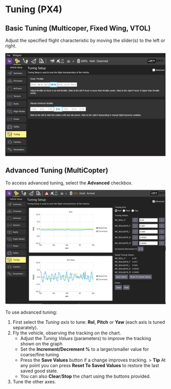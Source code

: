 # Tuning (PX4)

## Basic Tuning (Multicoper, Fixed Wing, VTOL)

Adjust the specified flight characteristic by moving the slider(s) to the left or right.

![PX4 Tuning - Basic](../../assets/setup/tuning/px4_copter_basic.jpg)

## Advanced Tuning (MultiCopter)

To access advanced tuning, select the **Advanced** checkbox.

![PX4 Tuning - Advanced (Copter)](../../assets/setup/tuning/px4_advanced_copter.png)

To use advanced tuning:

1. First select the *Tuning axis* to tune: **Rol**, **Pitch** or **Yaw** (each axis is tuned separately).
2. Fly the vehicle, observing the tracking on the chart. 
    - Adjust the *Tuning Values* (parameters) to improve the tracking shown on the graph
    - Set the **Increment/Decrement %** to a larger/smaller value for coarse/fine tuning
    - Press the **Save Values** button if a change improves tracking. > **Tip** At any point you can press **Reset To Saved Values** to restore the last saved good state.
    - You can also **Clear**/**Stop** the chart using the buttons provided.
3. Tune the other axes.